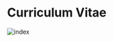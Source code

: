 # Curriculum Vitae
![index](https://github.com/laurasmendozad/Curriculum_Vitae/assets/58611097/92ad2dbc-7468-4b2f-889b-e12d6f4c750b)

